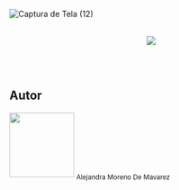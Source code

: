 ![Captura de Tela (12)](https://user-images.githubusercontent.com/95763807/153254760-17f4dca5-ad90-4bf3-82e4-242f1032ff74.png)
<br><br>
<p align="center">
<img src="http://img.shields.io/static/v1?label=STATUS&message=EM%20DESENVOLVIMENTO&color=GREEN&style=for-the-badge"/>
</p>
<br><br>

<h2>Autor</h2>
<img src="https://avatars.githubusercontent.com/u/95763807?s=96&v=4" width=115>
<sub>Alejandra Moreno De Mavarez</sub>
